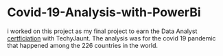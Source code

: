 # Covid-19-Analysis-with-PowerBi

i worked on this project as my final project to earn the Data Analyst [certficiation](https://github.com/phuad23/Covid-19-Analysis/blob/main/Techy%20Jaunt%20Data%20Analysis%20Certificate.PNG) with TechyJaunt.
The analysis was for the covid 19 pandemic that happened among the 226 countries in the world.





